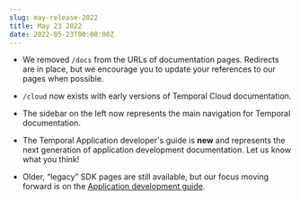 ```yaml
---
slug: may-release-2022
title: May 23 2022
date: 2022-05-23T00:00:00Z
---
```


- We removed `/docs` from the URLs of documentation pages.
  Redirects are in place, but we encourage you to update your references to our pages when possible.

- `/cloud` now exists with early versions of Temporal Cloud documentation.

- The sidebar on the left now represents the main navigation for Temporal documentation.

- The Temporal Application developer's guide is **new** and represents the next generation of application development documentation. Let us know what you think!

- Older, “legacy” SDK pages are still available, but our focus moving forward is on the [Application development guide](/dev-guide).
